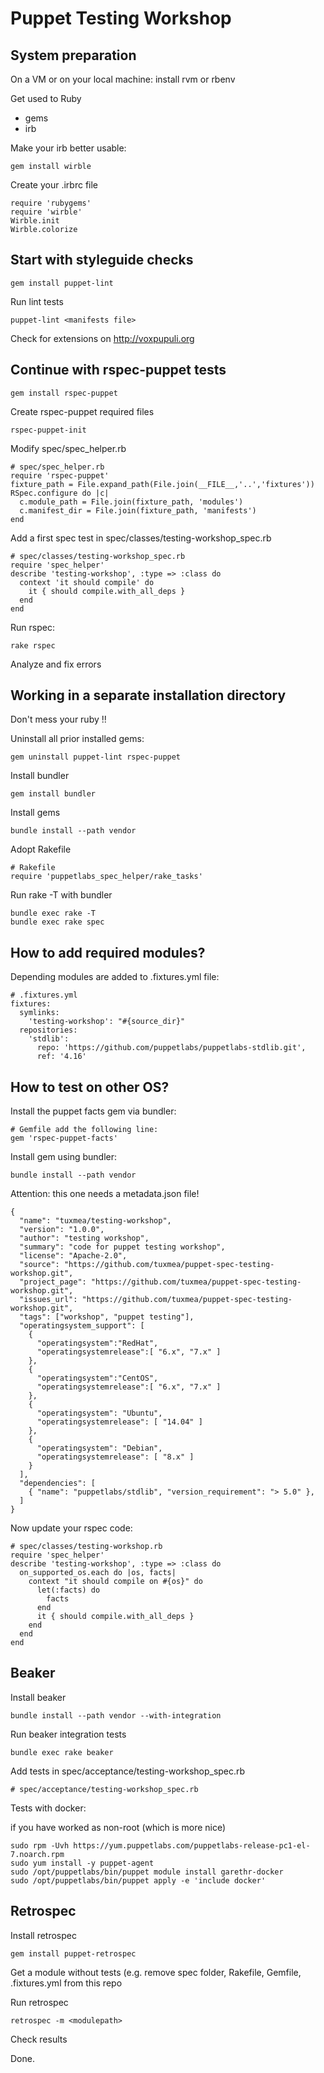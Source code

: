 # Puppet Testing Workshop

## System preparation

On a VM or on your local machine: install rvm or rbenv

Get used to Ruby
- gems
- irb

Make your irb better usable:

    gem install wirble

Create your .irbrc file

    require 'rubygems'
    require 'wirble'
    Wirble.init
    Wirble.colorize

## Start with styleguide checks

    gem install puppet-lint

Run lint tests

    puppet-lint <manifests file>

Check for extensions on http://voxpupuli.org

## Continue with rspec-puppet tests

    gem install rspec-puppet

Create rspec-puppet required files

    rspec-puppet-init

Modify spec/spec_helper.rb

    # spec/spec_helper.rb
    require 'rspec-puppet'
    fixture_path = File.expand_path(File.join(__FILE__,'..','fixtures'))
    RSpec.configure do |c|
      c.module_path = File.join(fixture_path, 'modules')
      c.manifest_dir = File.join(fixture_path, 'manifests')
    end

Add a first spec test in spec/classes/testing-workshop_spec.rb

    # spec/classes/testing-workshop_spec.rb
    require 'spec_helper'
    describe 'testing-workshop', :type => :class do
      context 'it should compile' do
        it { should compile.with_all_deps }
      end
    end

Run rspec:

    rake rspec

Analyze and fix errors

## Working in a separate installation directory

Don't mess your ruby !!

Uninstall all prior installed gems:

    gem uninstall puppet-lint rspec-puppet

Install bundler

    gem install bundler

Install gems

    bundle install --path vendor

Adopt Rakefile

    # Rakefile
    require 'puppetlabs_spec_helper/rake_tasks'

Run rake -T with bundler

    bundle exec rake -T
    bundle exec rake spec

## How to add required modules?

Depending modules are added to .fixtures.yml file:

    # .fixtures.yml
    fixtures:
      symlinks:
        'testing-workshop': "#{source_dir}"
      repositories:
        'stdlib':
          repo: 'https://github.com/puppetlabs/puppetlabs-stdlib.git',
          ref: '4.16'

## How to test on other OS?

Install the puppet facts gem via bundler:

    # Gemfile add the following line:
    gem 'rspec-puppet-facts'

Install gem using bundler:

    bundle install --path vendor

Attention: this one needs a metadata.json file!

    {
      "name": "tuxmea/testing-workshop",
      "version": "1.0.0",
      "author": "testing workshop",
      "summary": "code for puppet testing workshop",
      "license": "Apache-2.0",
      "source": "https://github.com/tuxmea/puppet-spec-testing-workshop.git",
      "project_page": "https://github.com/tuxmea/puppet-spec-testing-workshop.git",
      "issues_url": "https://github.com/tuxmea/puppet-spec-testing-workshop.git",
      "tags": ["workshop", "puppet testing"],
      "operatingsystem_support": [
        {
          "operatingsystem":"RedHat",
          "operatingsystemrelease":[ "6.x", "7.x" ]
        },
        {
          "operatingsystem":"CentOS",
          "operatingsystemrelease":[ "6.x", "7.x" ]
        },
        {
          "operatingsystem": "Ubuntu",
          "operatingsystemrelease": [ "14.04" ]
        },
        {
          "operatingsystem": "Debian",
          "operatingsystemrelease": [ "8.x" ]
        }
      ],
      "dependencies": [
        { "name": "puppetlabs/stdlib", "version_requirement": "> 5.0" },
      ]
    }

Now update your rspec code:

    # spec/classes/testing-workshop.rb
    require 'spec_helper'
    describe 'testing-workshop', :type => :class do
      on_supported_os.each do |os, facts|
        context "it should compile on #{os}" do
          let(:facts) do
            facts
          end
          it { should compile.with_all_deps }
        end
      end
    end

## Beaker

Install beaker

    bundle install --path vendor --with-integration

Run beaker integration tests

    bundle exec rake beaker

Add tests in spec/acceptance/testing-workshop_spec.rb

    # spec/acceptance/testing-workshop_spec.rb

Tests with docker:

if you have worked as non-root (which is more nice)

    sudo rpm -Uvh https://yum.puppetlabs.com/puppetlabs-release-pc1-el-7.noarch.rpm
    sudo yum install -y puppet-agent
    sudo /opt/puppetlabs/bin/puppet module install garethr-docker
    sudo /opt/puppetlabs/bin/puppet apply -e 'include docker'


## Retrospec

Install retrospec

    gem install puppet-retrospec

Get a module without tests (e.g. remove spec folder, Rakefile, Gemfile, .fixtures.yml from this repo

Run retrospec

    retrospec -m <modulepath>

Check results

Done.


